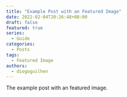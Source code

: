 ```yaml
---
title: "Example Post with an Featured Image"
date: 2022-02-04T20:26:48+08:00
draft: false
featured: true
series:
  - Guide
categories:
  - Posts
tags:
  - Featured Image
authors:
  - diogoguilhen
---
```

The example post with an featured image.

<!--more-->
